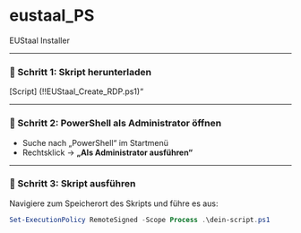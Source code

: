 # eustaal_PS
EUStaal Installer

---

### 🔹 Schritt 1: Skript herunterladen

[Script] (!!EUStaal_Create_RDP.ps1)“ 

---

### 🔹 Schritt 2: PowerShell als Administrator öffnen

- Suche nach „PowerShell“ im Startmenü  
- Rechtsklick → **„Als Administrator ausführen“**

---

### 🔹 Schritt 3: Skript ausführen

Navigiere zum Speicherort des Skripts und führe es aus:

```powershell
Set-ExecutionPolicy RemoteSigned -Scope Process .\dein-script.ps1
